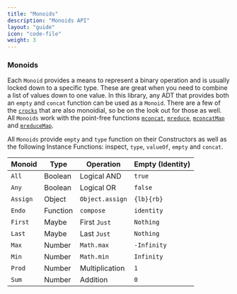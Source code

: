 ```yaml
---
title: "Monoids"
description: "Monoids API"
layout: "guide"
icon: "code-file"
weight: 3
---
```


### Monoids
Each `Monoid` provides a means to represent a binary operation and is usually
locked down to a specific type. These are great when you need to combine a list
of values down to one value. In this library, any ADT that provides both an
`empty` and `concat` function can be used as a `Monoid`. There are a few of the
[`crocks`](#crocks) that are also monoidial, so be on the look out for those as
well. All `Monoids` work with the point-free functions [`mconcat`](#mconcat),
[`mreduce`](#mreduce), [`mconcatMap`](#mconcatmap) and
[`mreduceMap`](#mreducemap).

All `Monoids` provide `empty` and `type` function on their Constructors as well
as the following Instance Functions: inspect, `type`, `valueOf`, `empty` and
`concat`.


| Monoid | Type | Operation | Empty (Identity) |
|---|---|---|---|
| `All` | Boolean | Logical AND | `true` |
| `Any` | Boolean | Logical OR | `false` |
| `Assign` | Object | `Object.assign` | `{lb}{rb}` |
| `Endo` | Function | `compose` | `identity` |
| `First` | Maybe | First `Just` | `Nothing` |
| `Last` | Maybe | Last `Just` | `Nothing` |
| `Max` | Number | `Math.max` | `-Infinity` |
| `Min` | Number | `Math.min` | `Infinity` |
| `Prod` | Number | Multiplication | `1` |
| `Sum` | Number | Addition | `0` |

